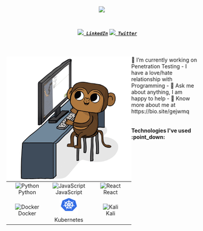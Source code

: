 <h1 align="center">
  <a href="https://git.io/typing-svg">
    <img src="https://readme-typing-svg.herokuapp.com/?lines=Hello,+There!+👋;This+is+Dimitris....;Nice+to+meet+you!&center=true&size=30">
  </a>
</h1>

<h5 align="center">
  <code>
    <a href="https://www.linkedin.com/in/pallis/" title="LinkedIn Profile"><img width="22" src="https://www.svgrepo.com/show/138936/linkedin.svg"> LinkedIn</a></code>
  <code><a href="https://twitter.com/jimisaiyan" title="Twitter Profile"><img width="22" src="https://www.svgrepo.com/show/76332/twitter.svg"> Twitter</a></code>
</h5>
<br>
<p align="center">
<div>
<img src='https://github.com/keshavsingh4522/keshavsingh4522/blob/master/Assets/Monkey_Kid_Coding.gif' align='left'>
🔭 I’m currently working on Penetration Testing
- I have a love/hate relationship with Programming
- 💬 Ask me about anything, I am happy to help
- 👨 Know more about me at https://bio.site/gejwmq
</div>
<br />
<br />
<summary><b> Technologies I've used :point_down: </b></summary>
<table>
  <tr>
    <td align="center" width="96">
        <img src="https://raw.githubusercontent.com/MacroPower/MacroPower/master/img/python-original.svg" width="48" height="48" alt="Python" />
      </a>
 <br>Python
    <td align="center" width="96">
        <img src="https://raw.githubusercontent.com/MacroPower/MacroPower/master/img/javascript-original.svg" width="48" height="48" alt="JavaScript" />
      </a>
      <br>JavaScript
    </td>
    <td align="center" width="96">
        <img src="https://raw.githubusercontent.com/MacroPower/MacroPower/master/img/react-original.svg" width="48" height="48" alt="React" />
      </a>
      <br>React
    </td>
  <tr>
    <td align="center" width="96"> 
        <img src="https://raw.githubusercontent.com/MacroPower/MacroPower/master/img/docker-original.svg" width="48" height="48" alt="Docker" />
      </a>
      <br>Docker
    </td>
    <td align="center" width="96">
        <img src="https://raw.githubusercontent.com/cncf/artwork/master/projects/kubernetes/icon/color/kubernetes-icon-color.svg" width="48" height="48" alt="Kubernetes" />
      </a>
      <br>Kubernetes
    </td>
    <td align="center"  width="96">
        <img src="https://www.linkpicture.com/q/image2vector.svg" width="48" height="48" alt="Kali" />
      </a>
      <br>Kali
    </td>
